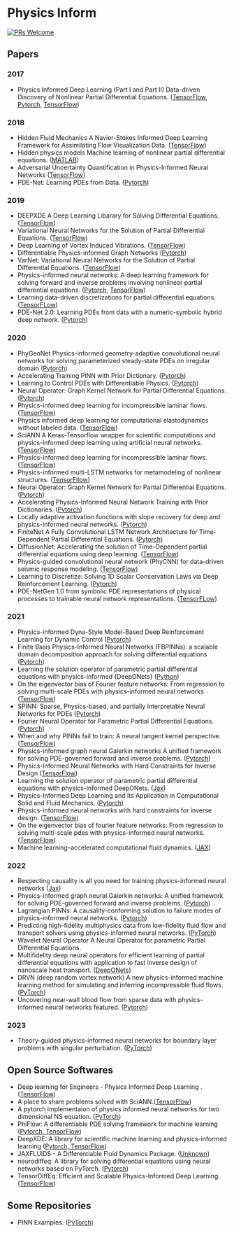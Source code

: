 # Physics Inform

[![PRs Welcome](https://img.shields.io/badge/PRs-welcome-brightgreen.svg?style=flat-square)](http://makeapullrequest.com)


## Papers

### 2017
* Physics Informed Deep Learning (Part I and Part II) Data-driven Discovery of Nonlinear Partial Differential Equations. ([TensorFlow](https://github.com/maziarraissi/PINNs), [Pytorch](https://github.com/Shengfeng233/PINN-for-NS-equation), [TensorFlow](https://github.com/314arhaam/burger-pinn))


### 2018
* Hidden Fluid Mechanics A Navier-Stokes Informed Deep Learning Framework for Assimilating Flow Visualization Data. ([TensorFlow](https://github.com/maziarraissi/HFM))
* Hidden physics models Machine learning of nonlinear partial differential equations. ([MATLAB](https://github.com/maziarraissi/HPM))
* Adversarial Uncertainty Quantification in Physics-Informed Neural Networks ([TensorFlow](https://github.com/tenokonda/gan-pi))
* PDE-Net: Learning PDEs from Data. ([Pytorch](https://github.com/ZichaoLong/PDE-Net/tree/PDE-Net))

### 2019
* DEEPXDE A Deep Learning Libarary for Solving Differential Equations. ([TensorFlow](https://github.com/lululxvi/deepxde))
* Variational Neural Networks for the Solution of Partial Differential Equations. ([TensorFlow](https://github.com/RizaXudayi/VarNet))
* Deep Learning of Vortex Induced Vibrations. ([TensorFlow](https://github.com/maziarraissi/DeepVIV))
* Differentiable Physics-informed Graph Networks ([Pytorch](https://github.com/sungyongs/dpgn))
* VarNet: Variational Neural Networks for the Solution of Partial Differential Equations. ([TensorFlow](https://github.com/RizaXudayi/VarNet))
* Physics-informed neural networks: A deep learning framework for solving forward and inverse problems involving nonlinear partial differential equations. ([Pytorch](https://github.com/nanditadoloi/PINN), [TensorFlow](https://github.com/FMagnani/Physics_Informed_NeuralNetwork))
* Learning data-driven discretizations for partial differential equations. ([TensorFLow](https://github.com/google/data-driven-discretization-1d))
* PDE-Net 2.0: Learning PDEs from data with a numeric-symbolic hybrid deep network. ([Pytorch](https://github.com/ZichaoLong/PDE-Net/tree/PDE-Net-2.0))


### 2020
* PhyGeoNet Physics-informed geometry-adaptive convolutional neural networks for solving parameterized steady-state PDEs on irregular domain ([Pytorch](https://github.com/Jianxun-Wang/phygeonet))
* Accelerating Training PINN with Prior Dictionary. ([Pytorch](https://github.com/weipengOO98/PDPINN/blob/master/Model.py))
* Learning to Control PDEs with Differentiable Physics. ([Pytorch](https://github.com/tum-pbs/PhiFlow))
* Neural Operator: Graph Kernel Network for Partial Differential Equations. ([Pytorch](https://github.com/zongyi-li/graph-pde))
* Physics-informed deep learning for incompressible laminar flows. ([TensorFlow](https://github.com/Raocp/PINN-laminar-flow))
* Physics informed deep learning for computational elastodynamics without labeled data. ([TensorFlow](https://github.com/Raocp/PINN-elastodynamics))
* SciANN A Keras-Tensorflow wrapper for scientific computations and physics-informed deep learning using artificial neural networks. ([TensorFlow](https://github.com/sciann/sciann-applications))
* Physics-informed deep learning for incompressible laminar flows. ([TensorFlow](https://github.com/Raocp/PINN-laminar-flow))
* Physics-informed multi-LSTM networks for metamodeling of nonlinear structures. ([TensorFllow](https://github.com/zhry10/PhyLSTM))
* Neural Operator: Graph Kernel Network for Partial Differential Equations. ([Pytorch](https://github.com/zongyi-li/graph-pde))
* Accelerating Physics-Informed Neural Network Training with Prior Dictionaries. ([Pytorch](https://github.com/weipengOO98/PDPINN))
* Locally adaptive activation functions with slope recovery for deep and physics-informed neural networks. ([Pytorch](https://github.com/antelk/locally-adaptive-activation-functions))
* FiniteNet A Fully Convolutional LSTM Network Architecture for Time-Dependent Partial Differential Equations. ([Pytorch](https://github.com/FiniteNetICML2020Code/FiniteNet))
* DiffusionNet: Accelerating the solution of Time-Dependent partial differential equations using deep learning. ([TensorFlow](https://github.com/ASEM000/DiffusionNet))
* Physics-guided convolutional neural network (PhyCNN) for data-driven seismic response modeling. ([TensorFlow](https://github.com/zhry10/PhyCNN))
* Learning to Discretize: Solving 1D Scalar Conservation Laws via Deep Reinforcement Learning. ([Pytorch](https://github.com/yufeiwang63/L2D-learning-to-discretize))
* PDE-NetGen 1.0 from symbolic PDE representations of physical processes to trainable neural network representations. ([TensorFLow](https://github.com/opannekoucke/pdenetgen))


### 2021
* Physics-informed Dyna-Style Model-Based Deep Reinforcement Learning for Dynamic Control ([Pytorch](https://github.com/Jianxun-Wang/PIMBRL))
* Finite Basis Physics-Informed Neural Networks (FBPINNs): a scalable domain decomposition approach for solving differential equations ([Pytorch](https://github.com/benmoseley/FBPINNs))
* Learning the solution operator of parametric partial differential equations with physics-informed {DeepONets} ([Python](https://github.com/PredictiveIntelligenceLab/Physics-informed-DeepONets))
* On the eigenvector bias of Fourier feature networks: From regression to solving multi-scale PDEs with physics-informed neural networks ([TensorFlow](https://github.com/PredictiveIntelligenceLab/MultiscalePINNs))
* SPINN: Sparse, Physics-based, and partially Interpretable Neural Networks for PDEs ([Pytorch](https://github.com/nn4pde/SPINN))
* Fourier Neural Operator for Parametric Partial Differential Equations. ([Pytorch](https://github.com/zongyi-li/fourier_neural_operator))
* When and why PINNs fail to train: A neural tangent kernel perspective. ([TensorFlow](https://github.com/PredictiveIntelligenceLab/PINNsNTK))
* Physics-informed graph neural Galerkin networks A unified framework for solving PDE-governed forward and inverse problems. ([Pytorch](https://github.com/Jianxun-Wang/graphGalerkin))
* Physics-Informed Neural Networks with Hard Constraints for Inverse Design ([TensorFlow](https://github.com/lululxvi/hpinn))
* Learning the solution operator of parametric partial differential equations with physics-informed DeepONets. ([Jax](https://github.com/PredictiveIntelligenceLab/Physics-informed-DeepONets))
* Physics-Informed Deep Learning and its Application in Computational Solid and Fluid Mechanics. ([Pytorch](https://github.com/alexpapados/Physics-Informed-Deep-Learning-Solid-and-Fluid-Mechanics))
* Physics-informed neural networks with hard constraints for inverse design. ([TensorFlow](https://github.com/lululxvi/hpinn))
* On the eigenvector bias of fourier feature networks: From regression to solving multi-scale pdes with physics-informed neural networks. ([TensorFlow](https://github.com/PredictiveIntelligenceLab/MultiscalePINNs))
* Machine learning–accelerated computational fluid dynamics. ([JAX](https://github.com/google/jax-cfd))

### 2022
* Respecting causality is all you need for training physics-informed neural networks ([Jax](https://github.com/PredictiveIntelligenceLab/CausalPINNs))
* Physics-informed graph neural Galerkin networks: A unified framework for solving PDE-governed forward and inverse problems. ([Pytorch](https://github.com/Jianxun-Wang/graphGalerkin))
* Lagrangian PINNs: A causality-conforming solution to failure modes of physics-informed neural networks. ([Pytorch](https://github.com/rmojgani/LPINNs))
* Predicting high-fidelity multiphysics data from low-fidelity fluid flow and transport solvers using physics-informed neural networks. ([PyTorch](https://github.com/amir-cardiolab/PINN_multiphysics_multifidelity))
* Wavelet Neural Operator A Neural Operator for parametric Partial Differential Equations.
* Multifidelity deep neural operators for efficient learning of partial differential equations with application to fast inverse design of nanoscale heat transport. ([DeepONets](https://github.com/lu-group/multifidelity-deeponet))
* DRVN (deep random vortex network) A new physics-informed machine learning method for simulating and inferring incompressible fluid flows. ([PyTorch](https://github.com/optray/Deep_Random_Vortex_Networks_DRVN))
* Uncovering near-wall blood flow from sparse data with physics-informed neural networks featured. ([Pytorch](https://github.com/amir-cardiolab/PINN-wss))

### 2023
* Theory-guided physics-informed neural networks for boundary layer problems with singular perturbation. ([PyTorch](https://github.com/amir-cardiolab/BL-PINN))


## Open Source Softwares
* Deep learning for Engineers - Physics Informed Deep Learning . ([TensorFlow](https://github.com/sciann/sciann))
* A place to share problems solved with SciANN.([TensorFlow](https://github.com/ehsanhaghighat/sciann-applications))
* A pytorch implementaion of physics informed neural networks for two dimensional NS equation. ([PyTorch](https://github.com/Shengfeng233/PINN-for-NS-equation))
* PhiFlow: A differentiable PDE solving framework for machine learning ([Pytorch, TensorFlow](https://github.com/tum-pbs/PhiFlow))
* DeepXDE:  A library for scientific machine learning and physics-informed learning ([Pytorch, TensorFlow](https://github.com/lululxvi/deepxde))
* JAXFLUIDS - A Differentiable Fluid Dynamics Package. ([Unknown](https://github.com/tumaer/JAXFLUIDS))
* neurodiffeq: A library for solving differential equations using neural networks based on PyTorch. ([Pytorch](https://github.com/NeuroDiffGym/neurodiffeq))
* TensorDiffEq: Efficient and Scalable Physics-Informed Deep Learning. ([TensorFlow](https://github.com/tensordiffeq/TensorDiffEq))

## Some Repositories
* PINN Examples. ([PyTorch](https://github.com/amir-cardiolab/PINN-examples))
